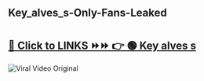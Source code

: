 
 ## Key_alves_s-Only-Fans-Leaked

# <h2><a href="https://clipsfans.com/Key_alves_s&ref=git">🔗 Click to LINKS ⏩⏩ 👉 🟢 Key alves s </a></h2>

<a href="https://clipsfans.com/Key_alves_s&ref=git" rel="nofollow" data-target="animated-image.originalLink"><img src="https://i.ibb.co.com/xMMVF88/686577567.gif" alt="Viral Video Original" style="max-width: 100%; display: inline-block;" data-target="animated-image.originalImage"></a>
